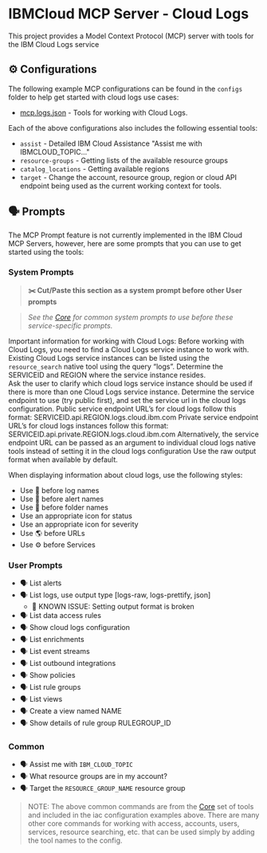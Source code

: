 # IBMCloud MCP Server - Cloud Logs

This project provides a Model Context Protocol (MCP) server with tools for the IBM Cloud Logs service

## ⚙️ Configurations

The following example MCP configurations can be found in the `configs` folder to help get started with cloud logs use cases:

- [mcp.logs.json](https://github.com/IBM-Cloud/ibmcloud-mcp-server/blob/main/src/cloudlogs/configs/mcp.logs.json) - Tools for working with Cloud Logs.

Each of the above configurations also includes the following essential tools:

- `assist` - Detailed IBM Cloud Assistance "Assist me with IBMCLOUD_TOPIC..."
- `resource-groups` - Getting lists of the available resource groups
- `catalog_locations` - Getting available regions
- `target` - Change the account, resource group, region or cloud API endpoint being used as the current working context for tools.

## 🗣️ Prompts

The MCP Prompt feature is not currently implemented in the IBM Cloud MCP Servers, however, here are some prompts that you can
use to get started using the tools:

### System Prompts

> **✂️ Cut/Paste this section as a system prompt before other User prompts**

> _See the [Core](https://github.com/IBM-Cloud/ibmcloud-mcp-server/blob/main/src/core/README.md) for common system prompts to use before these service-specific prompts._

Important information for working with Cloud Logs:
Before working with Cloud Logs, you need to find a Cloud Logs service instance to work with.
Existing Cloud Logs service instances can be listed using the `resource_search` native tool using the query “logs”.
Determine the SERVICEID and REGION where the service instance resides.  
Ask the user to clarify which cloud logs service instance should be used if there is more than one Cloud Logs service instance.
Determine the service endpoint to use (try public first), and set the service url in the cloud logs configuration.
Public service endpoint URL’s for cloud logs follow this format: SERVICEID.api.REGION.logs.cloud.ibm.com
Private service endpoint URL’s for cloud logs instances follow this format: SERVICEID.api.private.REGION.logs.cloud.ibm.com
Alternatively, the service endpoint URL can be passed as an argument to individual cloud logs native tools instead of setting it in the cloud logs configuration
Use the raw output format when available by default.

When displaying information about cloud logs, use the following styles:

- Use 📜 before log names
- Use 🔔 before alert names
- Use 📁 before folder names
- Use an appropriate icon for status
- Use an appropriate icon for severity
- Use 🌎 before URLs
- Use ⚙️ before Services

### User Prompts

- 🗣️ List alerts
- 🗣️ List logs, use output type [logs-raw, logs-prettify, json] 
  - 🚨 KNOWN ISSUE: Setting output format is broken
- 🗣️ List data access rules
- 🗣️ Show cloud logs configuration
- 🗣️ List enrichments
- 🗣️ List event streams
- 🗣️ List outbound integrations
- 🗣️ Show policies
- 🗣️ List rule groups
- 🗣️ List views
- 🗣️ Create a view named NAME
- 🗣️ Show details of rule group RULEGROUP_ID

### Common

- 🗣️ Assist me with `IBM_CLOUD_TOPIC`
- 🗣️ What resource groups are in my account?
- 🗣️ Target the `RESOURCE_GROUP_NAME` resource group

> NOTE: The above common commands are from the [Core](https://github.com/IBM-Cloud/ibmcloud-mcp-server/blob/main/src/core/README.md) set of tools and included in the iac configuration examples above.  There are many other core commands for working with access, accounts, users, services, resource searching, etc. that can be used simply by adding the tool names to the config.
